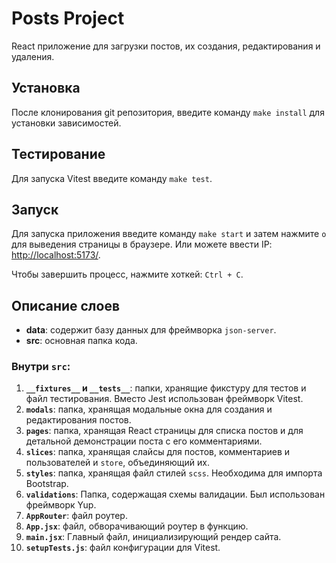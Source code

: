 # Posts Project

React приложение для загрузки постов, их создания, редактирования и удаления.

## Установка

После клонирования git репозитория, введите команду `make install` для установки зависимостей.

## Тестирование

Для запуска Vitest введите команду `make test`.

## Запуск

Для запуска приложения введите команду `make start` и затем нажмите `o` для выведения страницы в браузере. Или можете ввести IP: [http://localhost:5173/](http://localhost:5173/).

Чтобы завершить процесс, нажмите хоткей: `Ctrl + C`.

## Описание слоев

- **data**: содержит базу данных для фреймворка `json-server`.
- **src**: основная папка кода.

### Внутри `src`:

1. **`__fixtures__` и `__tests__`**: папки, хранящие фикстуру для тестов и файл тестирования. Вместо Jest использован фреймворк Vitest.
2. **`modals`**: папка, хранящая модальные окна для создания и редактирования постов.
3. **`pages`**: папка, хранящая React страницы для списка постов и для детальной демонстрации поста с его комментариями.
4. **`slices`**: папка, хранящая слайсы для постов, комментариев и пользователей и `store`, объединяющий их.
5. **`styles`**: папка, хранящая файл стилей `scss`. Необходима для импорта Bootstrap.
6. **`validations`**: Папка, содержащая схемы валидации. Был использован фреймворк Yup.
7. **`AppRouter`**: файл роутер.
8. **`App.jsx`**: файл, обворачивающий роутер в функцию.
9. **`main.jsx`**: Главный файл, инициализирующий рендер сайта.
10. **`setupTests.js`**: файл конфигурации для Vitest.